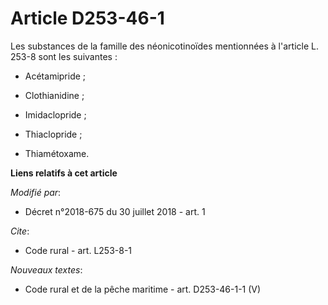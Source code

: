 # Article D253-46-1

Les substances de la famille des néonicotinoïdes mentionnées à l'article L. 253-8 sont les suivantes :

- Acétamipride ;

- Clothianidine ;

- Imidaclopride ;

- Thiaclopride ;

- Thiamétoxame.

**Liens relatifs à cet article**

_Modifié par_:

  - Décret n°2018-675 du 30 juillet 2018 - art. 1

_Cite_:

  - Code rural - art. L253-8-1

_Nouveaux textes_:

  - Code rural et de la pêche maritime - art. D253-46-1-1 (V)
